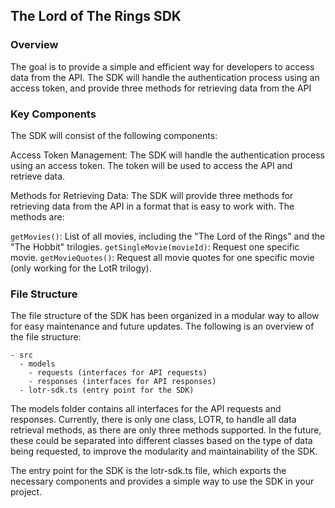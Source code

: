 ## The Lord of The Rings SDK

### Overview
The goal is to provide a simple and efficient way for developers to access data from the API. The SDK will handle the authentication process using an access token, and provide three methods for retrieving data from the API

### Key Components
The SDK will consist of the following components:

Access Token Management: The SDK will handle the authentication process using an access token. The token will be used to access the API and retrieve data.

Methods for Retrieving Data: The SDK will provide three methods for retrieving data from the API in a format that is easy to work with. The methods are:

`getMovies()`: List of all movies, including the "The Lord of the Rings" and the "The Hobbit" trilogies.
`getSingleMovie(movieId)`: Request one specific movie.
`getMovieQuotes()`: Request all movie quotes for one specific movie (only working for the LotR trilogy).

### File Structure
The file structure of the SDK has been organized in a modular way to allow for easy maintenance and future updates. The following is an overview of the file structure:

```
- src
  - models
    - requests (interfaces for API requests)
    - responses (interfaces for API responses)
  - lotr-sdk.ts (entry point for the SDK)
```

The models folder contains all interfaces for the API requests and responses. Currently, there is only one class, LOTR, to handle all data retrieval methods, as there are only three methods supported. In the future, these could be separated into different classes based on the type of data being requested, to improve the modularity and maintainability of the SDK.

The entry point for the SDK is the lotr-sdk.ts file, which exports the necessary components and provides a simple way to use the SDK in your project.
